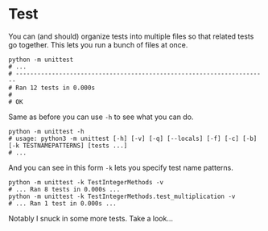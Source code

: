 # Test

You can (and should) organize tests into multiple files so that related tests go together. This lets you run a bunch of files at once.

```shell
python -m unittest
# ...
# ----------------------------------------------------------------------
# Ran 12 tests in 0.000s
# 
# OK
```

Same as before you can use `-h` to see what you can do.

```shell
python -m unittest -h
# usage: python3 -m unittest [-h] [-v] [-q] [--locals] [-f] [-c] [-b] [-k TESTNAMEPATTERNS] [tests ...]
# ...
```

And you can see in this form `-k` lets you specify test name patterns.

```shell
python -m unittest -k TestIntegerMethods -v
# ... Ran 8 tests in 0.000s ...
python -m unittest -k TestIntegerMethods.test_multiplication -v
# ... Ran 1 test in 0.000s ...
```

Notably I snuck in some more tests. Take a look...
